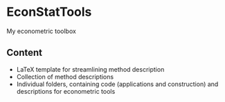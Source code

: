 # EconStatTools
My econometric toolbox

## Content
- LaTeX template for streamlining method description
- Collection of method descriptions
- Individual folders, containing code (applications and construction) and descriptions for econometric tools  
